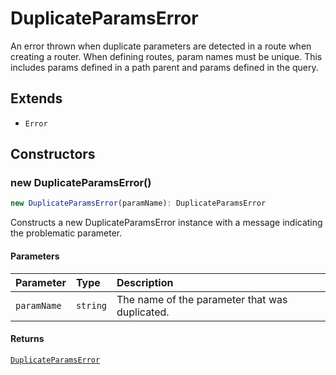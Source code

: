 # DuplicateParamsError

An error thrown when duplicate parameters are detected in a route when creating a router.
When defining routes, param names must be unique. This includes params defined in a path
parent and params defined in the query.

## Extends

- `Error`

## Constructors

### new DuplicateParamsError()

```ts
new DuplicateParamsError(paramName): DuplicateParamsError
```

Constructs a new DuplicateParamsError instance with a message indicating the problematic parameter.

#### Parameters

| Parameter | Type | Description |
| :------ | :------ | :------ |
| `paramName` | `string` | The name of the parameter that was duplicated. |

#### Returns

[`DuplicateParamsError`](DuplicateParamsError)
